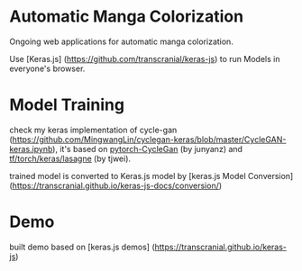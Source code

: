 
# Automatic Manga Colorization

Ongoing web applications for automatic manga colorization.

Use [Keras.js] (https://github.com/transcranial/keras-js) to run Models in everyone's browser.


# Model Training

check my keras implementation of cycle-gan (https://github.com/MingwangLin/cyclegan-keras/blob/master/CycleGAN-keras.ipynb), it's based on [pytorch-CycleGan](https://github.com/junyanz/pytorch-CycleGAN-and-pix2pix) (by junyanz) and [tf/torch/keras/lasagne](https://github.com/tjwei/GANotebooks) (by tjwei).

trained model is converted to Keras.js model by [keras.js Model Conversion] (https://transcranial.github.io/keras-js-docs/conversion/)


# Demo

built demo based on [keras.js demos] (https://transcranial.github.io/keras-js) 
